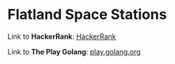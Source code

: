 # Flatland Space Stations

Link to **HackerRank**: [HackerRank](https://www.hackerrank.com/challenges/flatland-space-stations/problem)

Link to **The Play Golang**: [play.golang.org](https://play.golang.org/p/KwAbrR-dBKc)